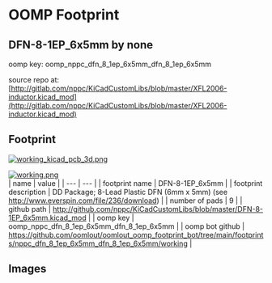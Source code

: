 # OOMP Footprint  
## DFN-8-1EP_6x5mm  by none  
  
oomp key: oomp_nppc_dfn_8_1ep_6x5mm_dfn_8_1ep_6x5mm  
  
source repo at: [http://gitlab.com/nppc/KiCadCustomLibs/blob/master/XFL2006-inductor.kicad_mod](http://gitlab.com/nppc/KiCadCustomLibs/blob/master/XFL2006-inductor.kicad_mod)  
## Footprint  
  
[![working_kicad_pcb_3d.png](working_kicad_pcb_3d_600.png)](working_kicad_pcb_3d.png)  
  
[![working.png](working_600.png)](working.png)  
| name | value | 
| --- | --- | 
| footprint name | DFN-8-1EP_6x5mm | 
| footprint description | DD Package; 8-Lead Plastic DFN (6mm x 5mm) (see http://www.everspin.com/file/236/download) | 
| number of pads | 9 | 
| github path | http://github.com/nppc/KiCadCustomLibs/blob/master/DFN-8-1EP_6x5mm.kicad_mod | 
| oomp key | oomp_nppc_dfn_8_1ep_6x5mm_dfn_8_1ep_6x5mm | 
| oomp bot github | https://github.com/oomlout/oomlout_oomp_footprint_bot/tree/main/footprints/nppc_dfn_8_1ep_6x5mm_dfn_8_1ep_6x5mm/working | 
## Images  

